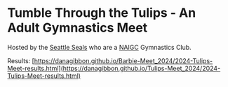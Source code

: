 # Tumble Through the Tulips - An Adult Gymnastics Meet

Hosted by the [Seattle Seals](https://www.seattlesealsgymnasticsclub.com/home) who are a [NAIGC](https://naigc.org/) Gymnastics Club. 

Results: [https://danagibbon.github.io/Barbie-Meet_2024/2024-Tulips-Meet-results.html](https://danagibbon.github.io/Tulips-Meet_2024/2024-Tulips-Meet-results.html)

